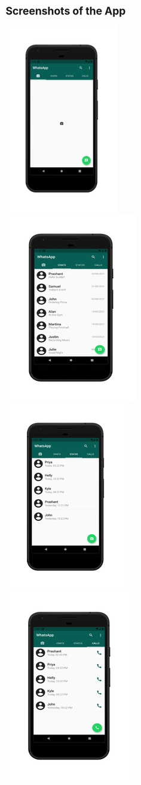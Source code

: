 # Screenshots of the App

<div>
  <img src="screenshots/1_Camera.png" alt="Camera Image" width="300" height="500">
  <img src="screenshots/2_Chats.png" alt="Chats Image" width="350" height="500">
</div>

<div>
  <img src="screenshots/3_Status.png" alt="Status Image" width="320" height="500">
  <img src="screenshots/4_Calls.png" alt="Calls Image" width="340" height="500">
</div>
